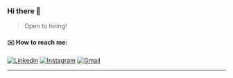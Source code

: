 ### Hi there 👋
> Open to hiring!

<!-- #### <code><img width="80%" src="https://c.tenor.com/wtFkA-UiAN4AAAAC/vaporwave.gif"></code> -->

#### :envelope: How to reach me:
[![Linkedin](https://img.shields.io/badge/-Sijie_Shen-blue?style=flat&logo=Linkedin&logoColor=white)](https://www.linkedin.com/in/kalven-shen/)
[![Instagram](https://img.shields.io/badge/-Sijie_Shen-c13584?style=flat&labelColor=c13584&logo=instagram&logoColor=white)](https://www.instagram.com/kalvenrocknroll)
[![Gmail](https://img.shields.io/badge/-Sijie_Shen-c14438?style=flat&logo=Gmail&logoColor=white)](mailto:shen.sij@northeastern.edu)

<!-- #### :computer: Programming languages and tools: 
<img align="" height="" src="https://github-readme-stats.vercel.app/api/top-langs/?username=KalvenDebig&hide_title=true&hide_border=true&layout=compact&bg_color=0,73FA79,73FDFF,D783FF&theme=graywhite&locale=cn" />

 -->
<!-- https://algo.monster/problems/amazon_online_assessment_questions -->
------------------------------------------------------------------------------------------------------------------------------------------------

<!-- ![KalvenDebig's Most used languages](https://github-readme-stats.vercel.app/api/top-langs/?username=KalvenDebig&layout=compact&hide_border=true&langs_count=10) -->
<!-- ![GitHub Activity Graph](https://activity-graph.herokuapp.com/graph?username=KalvenDebig) -->

<!-- ![GitHub stats](https://github-readme-stats.vercel.app/api/?username=KalvenDebig&show_icons=true&title_color=fff&icon_color=79ff97&text_color=9f9f9f&bg_color=151515) -->

<!--  ![GitHub streak stats](https://github-readme-streak-stats.herokuapp.com/?user=KalvenDebig)   -->


<!-- The Arboretum at Penn State: This beautiful botanical garden covers 370 acres and features stunning landscapes, gardens, and walking paths. It's an ideal place for a leisurely stroll, enjoying nature, and finding peaceful spots to spend time together.

Mount Nittany: Hiking up Mount Nittany provides a panoramic view of the campus and the surrounding area. The trail offers a moderate hike, and reaching the summit together can be a rewarding experience for couples who enjoy outdoor activities.

The Palmer Museum of Art: Located on Penn State's campus, this museum houses an impressive collection of American, European, and contemporary art. Exploring the exhibits together can make for a cultured and thought-provoking date.

The Woskob Family Gallery: Situated in downtown State College, this gallery focuses on contemporary art and hosts rotating exhibitions. It's an excellent place for couples with an interest in art to explore and discuss new and innovative works.

Penn's Cave and Wildlife Park: Located just a short drive from Penn State, Penn's Cave offers guided boat tours through the caverns. Exploring the underground world together can be a unique and memorable experience.

Tussey Mountain: In both summer and winter, Tussey Mountain offers various activities for couples. You can go hiking, skiing, snowboarding, or enjoy a romantic chairlift ride, all while taking in the scenic beauty of the area.

Local Wineries: Central Pennsylvania is home to several wineries, such as Mount Nittany Vineyard & Winery and Happy Valley Vineyard & Winery. Visiting a winery for a tasting or enjoying a glass of wine together can be a romantic and relaxing experience.

Whipple Dam State Park: This picturesque park is located near State College and features a tranquil lake, picnic areas, and walking trails. It's an ideal place for a romantic picnic or a leisurely stroll along the water's edge.

The Penn State Creamery: Indulge your sweet tooth with a visit to the famous Penn State Creamery, located on campus. You can enjoy a scoop (or two!) of delicious ice cream together, with a wide variety of flavors to choose from.

Boal Mansion Museum: Situated in Boalsburg, just a short drive from Penn State, this historic house museum showcases the region's history. Explore the exhibits, take a guided tour, and learn about the local heritage together. -->

<!--
Software Engineer	June - September 2022
Cookies Inc, Remote
•	Developed content manage system(CMS) for game resource management by using React.js, Kotlin, MySQL, and GraphQL.
• Designed and developed interactive Discord robot system that can handle 10,000 user commands with a high availability for game community management and keep tracking user data outside of the game, by using AWS Ec2, Node.js, MongoDB.
• Responsible for the development of data analysis system, created robust APIs for accessing and managing in game data, by using Kotlin.

Software Engineer	July 2020 - March 2021
Pinkool Inc, Remote
• Developed a webcrawler system for collecting merchant related data for advertisement data analysis, by using python, MySQL, and Pandas.
•	Designed and developed both frontend and backend for the backstage inventory management system for vendors and customers by using Vue.js, Spring Boot.
• Developed payment system for our luxury car renting application, by using Java, Spring Boot, and internal tools.


•	Project
Software Engineer
AI Based Language Learning Application, Los Angeles, CA	February 2023 – Present
•	Developed the front end by using Taro.js. Speeded up the development time by 30%.
•	Developed middle stage platform to update content data and access keys for users by using Nest.js and React.js
•	Designed and developed proxy service by using Nest.js to increase the service accessibility.
•	Developed application backend service by using c#, ASP dot net and ProtoBuf by google for user language data serialization and kernel response deserialization.
•	Utilized GraphQL for API development, fasten the process by 25%
https://leetcode.com/discuss/interview-question/5343977/Google-L3-Onsite-First-Round
https://leetcode.com/discuss/interview-question/5359320/Google-L3-Onsite-Second-Round
https://leetcode.com/discuss/interview-question/5369393/Google-Onsite-Final-Coding-Interview


https://neetcode.io/practice
https://leetcode.com/discuss/interview-question/5092478/Recent-Google-Interview-Questions-L3L4
https://leetcode.com/discuss/interview-question/5063427/google-onsite-round-2
https://leetcode.com/discuss/interview-question/4820505/Google-question/
https://leetcode.com/discuss/interview-question/5039879/Google-Onsite-Interview
https://leetcode.com/discuss/interview-question/5031296/Google-or-Technical-Phone-Screen-Round-or-2024
https://leetcode.com/discuss/interview-question/4314794/GOOGLE-SDE-2-CODING-ROUND-1%3A-Find-the-in-compatible-pair-of-unit-tests/
https://leetcode.com/discuss/interview-question/4422524/Google-Onsite-interview/2174916
https://leetcode.com/discuss/interview-question/5031821/Google-or-Phone-or-Senior-Software-Engineer
https://leetcode.com/discuss/interview-question/5032591/Google-or-Phone-Screen-or-282.-Expression-Add-Operators
https://leetcode.com/discuss/interview-question/5011090/Google-or-Onsite-or-Balanced-Parentheses-with-Strings-(Unique-Pairing)
https://leetcode.com/discuss/interview-question/5014822/Google-Phone-Screen-(SDE-II-US)
https://leetcode.com/discuss/interview-question/5004476/Google-L5-Round-1
https://leetcode.com/discuss/interview-question/4994055/Google-or-Onsite-or-Allot-people-to-apartment
https://leetcode.com/discuss/interview-question/4963576/Google-Interview-Question
https://leetcode.com/discuss/interview-question/4986116/Googleor-L3-or-Jan-2024
https://leetcode.com/discuss/interview-question/4978447/Google-coding-interview-experience
https://leetcode.com/discuss/interview-question/4964533/Google-Phone-Interview-Question
https://leetcode.com/discuss/interview-question/4948927/Google-or-SDE2-or-Phone-Screen
https://leetcode.com/discuss/interview-question/4955737/Google-phone-screen-question
https://leetcode.com/discuss/interview-question/4949963/Google-or-SDE-3-or-Phone-Screen
https://leetcode.com/discuss/interview-question/4949834/Google-or-SDE2-or-Phone-Screen
https://leetcode.com/discuss/interview-question/4947264/Google-or-Phone-or-Generate-Substrings-and-Append-Characters
https://leetcode.com/discuss/interview-question/4927705/Google-Interview
https://leetcode.com/discuss/interview-question/4929501/Google-onsite-Interview
https://leetcode.com/discuss/interview-question/4874329/Google-onsite-Interview-question
https://leetcode.com/discuss/interview-question/4878435/Google-Telephonic-PhoneScreen-Interview-question
https://leetcode.com/discuss/interview-question/4878831/Google-onsite-question
https://leetcode.com/discuss/interview-question/4831503/google-questions/2291792
https://leetcode.com/discuss/interview-question/4849502/Google-or-Question
https://leetcode.com/discuss/interview-question/4845526/Google-Interview-Question
https://leetcode.com/discuss/interview-question/4831503/Google-or-Questions
https://leetcode.com/discuss/interview-question/4852053/Google-or-Phone-Screen-Round-or-SWE3
https://leetcode.com/discuss/interview-question/4834179/Google-L4-or-Onsite
https://leetcode.com/discuss/interview-question/4835565/Google-or-Phone-Interview-or-Banglore-oror-SDE-III-oror-Android-(732024)
https://leetcode.com/discuss/interview-question/4835709/Google-Onsite-matrix-traversal-BFSDFS
https://leetcode.com/discuss/interview-question/4817033/Google-or-Phone-Screen-or-2024
https://leetcode.com/discuss/interview-question/4799918/Interview-Experience
https://leetcode.com/discuss/interview-question/4947290/google-phone-maximum-total-score
https://leetcode.com/discuss/interview-question/4874329/Google-onsite-Interview-question
https://leetcode.com/discuss/interview-question/1471821/Google-screening-round-Job-scheduling
https://leetcode.com/discuss/interview-question/1673287/Google-or-Virtual-Onsite-or-Maximum-Ancestor-for-Leaves
https://leetcode.com/discuss/interview-question/325845/Google-or-Onsite-or-Decode-string
https://leetcode.com/discuss/interview-experience/2774774/Google-or-L4-or-Oct-2022
https://leetcode.com/discuss/interview-experience/2698118/Google-Phone-Screen-Interview-or-PASSED
https://leetcode.com/discuss/interview-experience/2626025/Google-L4-or-Bad-Experience
https://leetcode.com/discuss/interview-experience/2599402/Google-interview-experience
https://leetcode.com/discuss/interview-experience/2583554/Google-or-DSA-ROUND
https://leetcode.com/discuss/interview-experience/2576283/Google-interview-Experience
https://leetcode.com/discuss/interview-experience/2574445/Google-L3-Interview-or-Europe
https://leetcode.com/discuss/interview-experience/2543199/Google-L4-interview-experience
https://leetcode.com/discuss/interview-experience/2553614/Google-L3-Interview-or-Zurich
https://leetcode.com/discuss/interview-experience/2444105/Google-or-L5-or-India-or-Result(Pass)
https://leetcode.com/discuss/interview-experience/2434569/Google-Onsite-Interview-Experience
https://leetcode.com/discuss/interview-experience/2369115/Google-or-L4-or-India
https://leetcode.com/discuss/interview-experience/2352261/Google-or-L4-or-India
https://leetcode.com/discuss/interview-question/2784988/Google-recent-ref

https://leetcode.com/problems/two-city-scheduling/
https://leetcode.com/problems/odd-even-jump/
https://leetcode.com/problems/last-day-where-you-can-still-cross/description/
https://leetcode.com/problems/arithmetic-slices-ii-subsequence/description/
https://leetcode.com/problems/maximal-rectangle/description/
https://leetcode.com/problems/largest-rectangle-in-histogram/description/
https://leetcode.com/problems/employee-free-time/description/
https://leetcode.com/problems/number-of-excellent-pairs/description/
https://leetcode.com/problems/max-consecutive-ones-iii/description/
https://leetcode.com/problems/finding-mk-average/description/
https://leetcode.com/problems/range-module/description/
-->
